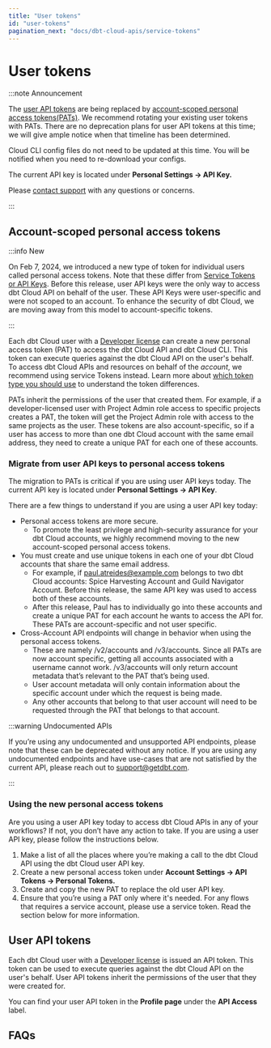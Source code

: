 ```yaml
---
title: "User tokens"
id: "user-tokens"
pagination_next: "docs/dbt-cloud-apis/service-tokens"
---
```


# User tokens <Lifecycle status="team,enterprise"/>

:::note Announcement

The [user API tokens](#user-tokens) are being replaced by [account-scoped personal access tokens(PATs)](#account-scoped-personal-access-tokens). We recommend rotating your existing user tokens with PATs. There are no deprecation plans for user API tokens at this time; we will give ample notice when that timeline has been determined. 

Cloud CLI config files do not need to be updated at this time. You will be notified when you need to re-download your configs.

The current API key is located under **Personal Settings → API Key.** 

Please [contact support](/docs/dbt-support#dbt-cloud-support) with any questions or concerns.

:::

## Account-scoped personal access tokens

:::info New 

On Feb 7, 2024, we introduced a new type of token for individual users called personal access tokens. Note that these differ from [Service Tokens or API Keys](/docs/dbt-cloud-apis/authentication#types-of-api-access-tokens). Before this release, user API keys were the only way to access dbt Cloud API on behalf of the user. These API Keys were user-specific and were not scoped to an account. To enhance the security of dbt Cloud, we are moving away from this model to account-specific tokens. 

:::

Each dbt Cloud user with a [Developer license](https://docs.getdbt.com/docs/cloud/manage-access/seats-and-users) can create a new personal access token (PAT) to access the dbt Cloud API and dbt Cloud CLI. This token can execute queries against the dbt Cloud API on the user's behalf. To access dbt Cloud APIs and resources on behalf of the _account_, we recommend using service Tokens instead. Learn more about [which token type you should use](/docs/dbt-cloud-apis/authentication#which-token-type-should-you-use) to understand the token differences.

PATs inherit the permissions of the user that created them. For example, if a developer-licensed user with Project Admin role access to specific projects creates a PAT, the token will get the Project Admin role with access to the same projects as the user. These tokens are also account-specific, so if a user has access to more than one dbt Cloud account with the same email address, they need to create a unique PAT for each one of these accounts. 

### Migrate from user API keys to personal access tokens

The migration to PATs is critical if you are using user API keys today. The current API key is located under **Personal Settings → API Key**.

 There are a few things to understand if you are using a user API key today: 

* Personal access tokens are more secure. 
    * To promote the least privilege and high-security assurance for your dbt Cloud accounts, we highly recommend moving to the new account-scoped personal access tokens.
* You must create and use unique tokens in each one of your dbt Cloud accounts that share the same email address.
    * For example, if paul.atreides@example.com belongs to two dbt Cloud accounts: Spice Harvesting Account and Guild Navigator Account. Before this release, the same API key was used to access both of these accounts. 
    * After this release, Paul has to individually go into these accounts and create a unique PAT for each account he wants to access the API for. These PATs are account-specific and not user specific. 
* Cross-Account API endpoints will change in behavior when using the personal access tokens.
    * These are namely /v2/accounts and /v3/accounts. Since all PATs are now account specific, getting all accounts associated with a username cannot work. /v3/accounts will only return account metadata that’s relevant to the PAT that’s being used. 
    * User account metadata will only contain information about the specific account under which the request is being made. 
    * Any other accounts that belong to that user account will need to be requested through the PAT that belongs to that account. 

:::warning Undocumented APIs

If you’re using any undocumented and unsupported API endpoints, please note that these can be deprecated without any notice. If you are using any undocumented endpoints and have use-cases that are not satisfied by the current API, please reach out to [support@getdbt.com](mailto:support@getdbt.com). 

:::

### Using the new personal access tokens

Are you using a user API key today to access dbt Cloud APIs in any of your workflows? If not, you don’t have any action to take. If you are using a user API key, please follow the instructions below. 

1. Make a list of all the places where you’re making a call to the dbt Cloud API using the dbt Cloud user API key. 
2. Create a new personal access token under **Account Settings → API Tokens → Personal Tokens.** 
3. Create and copy the new PAT to replace the old user API key. 
4. Ensure that you’re using a PAT only where it's needed. For any flows that requires a service account, please use a service token. Read the section below for more information.

## User API tokens

Each dbt Cloud user with a [Developer license](/docs/cloud/manage-access/seats-and-users) is
issued an API token. This token can be used to execute queries against
the dbt Cloud API on the user's behalf. User API tokens inherit the
permissions of the user that they were created for.

You can find your user API token in the **Profile page** under the **API Access**
label.

<Lightbox src="/img/api-access-profile.jpg" title="Finding your API token in your dbt Cloud Profile" />

## FAQs

<FAQ path="API/rotate-token" />
<FAQ path="Accounts/find-user-id" />
